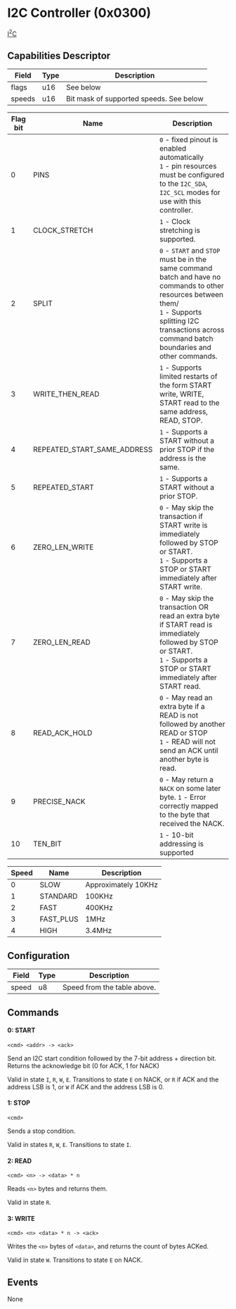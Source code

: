 # I2C Controller (0x0300)

[I<sup>2</sup>C](https://en.wikipedia.org/wiki/I%C2%B2C)

## Capabilities Descriptor

Field       | Type | Description
------------|------|-------------
flags       | u16  | See below
speeds      | u16  | Bit mask of supported speeds. See below


Flag bit | Name        | Description
---------|-------------|-------------
0        | PINS        | `0` - fixed pinout is enabled automatically<br/>`1` - pin resources must be configured to the `I2C_SDA`, `I2C_SCL` modes for use with this controller.
1        | CLOCK_STRETCH | `1` - Clock stretching is supported.
2        | SPLIT       | `0` - `START` and `STOP` must be in the same command batch and have no commands to other resources between them/<br/>`1` - Supports splitting I2C transactions across command batch boundaries and other commands.
3        | WRITE_THEN_READ | `1` - Supports limited restarts of the form START write, WRITE, START read to the same address, READ, STOP.
4        | REPEATED_START_SAME_ADDRESS | `1` - Supports a START without a prior STOP if the address is the same.
5        | REPEATED_START | `1` - Supports a START without a prior STOP.
6        | ZERO_LEN_WRITE | `0` - May skip the transaction if START write is immediately followed by STOP or START.<br/>`1` - Supports a STOP or START immediately after START write.
7        | ZERO_LEN_READ | `0` - May skip the transaction OR read an extra byte if START read is immediately followed by STOP or START.<br/>`1` - Supports a STOP or START immediately after START read.
8        | READ_ACK_HOLD | `0` - May read an extra byte if a READ is not followed by another READ or STOP<br/>`1` - READ will not send an ACK until another byte is read.
9        | PRECISE_NACK  | `0` - May return a `NACK` on some later byte. `1` - Error correctly mapped to the byte that received the NACK.
10       | TEN_BIT       | `1` - 10-bit addressing is supported

Speed | Name      | Description
------|-----------|-------------
0     | SLOW      | Approximately 10KHz
1     | STANDARD  | 100KHz
2     | FAST      | 400KHz
3     | FAST_PLUS | 1MHz
4     | HIGH      | 3.4MHz

## Configuration

Field         | Type | Description
--------------|------|-------------
speed         | u8   | Speed from the table above.

## Commands

#### 0: START

```
<cmd> <addr> -> <ack>
```

Send an I2C start condition followed by the 7-bit address + direction bit. Returns the acknowledge bit (0 for ACK, 1 for NACK)

Valid in state `I`, `R`, `W`, `E`. Transitions to state `E` on NACK, or `R` if ACK and the address LSB is 1, or `W` if ACK and the address LSB is 0.

#### 1: STOP

```
<cmd>
```

Sends a stop condition.

Valid in states `R`, `W`, `E`. Transitions to state `I`.

#### 2: READ

```
<cmd> <n> -> <data> * n
```

Reads `<n>` bytes and returns them.

Valid in state `R`.

#### 3: WRITE

```
<cmd> <n> <data> * n -> <ack>
```

Writes the `<n>` bytes of `<data>`, and returns the count of bytes ACKed.

Valid in state `W`. Transitions to state `E` on NACK.

## Events

None